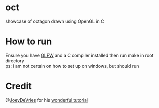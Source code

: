 # oct
showcase of octagon drawn using OpenGL in C

# How to run
Ensure you have [GLFW](https://www.glfw.org/download.html) and a C compiler installed
then run make in root directory          
ps: i am not certain on how to set up on windows, but should run  

# Credit
@[JoeyDeVries](https://github.com/JoeyDeVries) for his [wonderful tutorial](https://learnopengl.com/)
